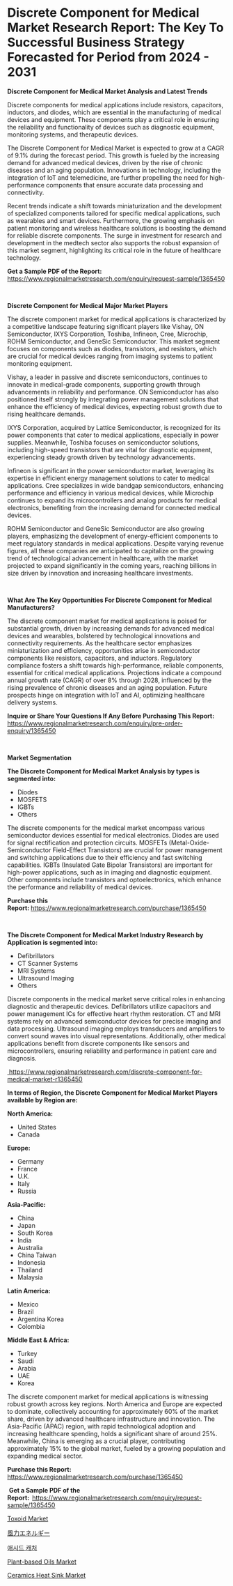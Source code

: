 <p><h1>Discrete Component for Medical Market Research Report: The Key To Successful Business Strategy Forecasted for Period from 2024 - 2031</h1></p><p><strong>Discrete Component for Medical Market Analysis and Latest Trends</strong></p>
<p><p>Discrete components for medical applications include resistors, capacitors, inductors, and diodes, which are essential in the manufacturing of medical devices and equipment. These components play a critical role in ensuring the reliability and functionality of devices such as diagnostic equipment, monitoring systems, and therapeutic devices.</p><p>The Discrete Component for Medical Market is expected to grow at a CAGR of 9.1% during the forecast period. This growth is fueled by the increasing demand for advanced medical devices, driven by the rise of chronic diseases and an aging population. Innovations in technology, including the integration of IoT and telemedicine, are further propelling the need for high-performance components that ensure accurate data processing and connectivity.</p><p>Recent trends indicate a shift towards miniaturization and the development of specialized components tailored for specific medical applications, such as wearables and smart devices. Furthermore, the growing emphasis on patient monitoring and wireless healthcare solutions is boosting the demand for reliable discrete components. The surge in investment for research and development in the medtech sector also supports the robust expansion of this market segment, highlighting its critical role in the future of healthcare technology.</p></p>
<p><strong>Get a Sample PDF of the Report:&nbsp;</strong> <a href="https://www.regionalmarketresearch.com/enquiry/request-sample/1365450">https://www.regionalmarketresearch.com/enquiry/request-sample/1365450</a></p>
<p>&nbsp;</p>
<p><strong>Discrete Component for Medical Major Market Players</strong></p>
<p><p>The discrete component market for medical applications is characterized by a competitive landscape featuring significant players like Vishay, ON Semiconductor, IXYS Corporation, Toshiba, Infineon, Cree, Microchip, ROHM Semiconductor, and GeneSic Semiconductor. This market segment focuses on components such as diodes, transistors, and resistors, which are crucial for medical devices ranging from imaging systems to patient monitoring equipment.</p><p>Vishay, a leader in passive and discrete semiconductors, continues to innovate in medical-grade components, supporting growth through advancements in reliability and performance. ON Semiconductor has also positioned itself strongly by integrating power management solutions that enhance the efficiency of medical devices, expecting robust growth due to rising healthcare demands.</p><p>IXYS Corporation, acquired by Lattice Semiconductor, is recognized for its power components that cater to medical applications, especially in power supplies. Meanwhile, Toshiba focuses on semiconductor solutions, including high-speed transistors that are vital for diagnostic equipment, experiencing steady growth driven by technology advancements.</p><p>Infineon is significant in the power semiconductor market, leveraging its expertise in efficient energy management solutions to cater to medical applications. Cree specializes in wide bandgap semiconductors, enhancing performance and efficiency in various medical devices, while Microchip continues to expand its microcontrollers and analog products for medical electronics, benefiting from the increasing demand for connected medical devices.</p><p>ROHM Semiconductor and GeneSic Semiconductor are also growing players, emphasizing the development of energy-efficient components to meet regulatory standards in medical applications. Despite varying revenue figures, all these companies are anticipated to capitalize on the growing trend of technological advancement in healthcare, with the market projected to expand significantly in the coming years, reaching billions in size driven by innovation and increasing healthcare investments.</p></p>
<p>&nbsp;</p>
<p><strong>What Are The Key Opportunities For Discrete Component for Medical Manufacturers?</strong></p>
<p><p>The discrete component market for medical applications is poised for substantial growth, driven by increasing demands for advanced medical devices and wearables, bolstered by technological innovations and connectivity requirements. As the healthcare sector emphasizes miniaturization and efficiency, opportunities arise in semiconductor components like resistors, capacitors, and inductors. Regulatory compliance fosters a shift towards high-performance, reliable components, essential for critical medical applications. Projections indicate a compound annual growth rate (CAGR) of over 8% through 2028, influenced by the rising prevalence of chronic diseases and an aging population. Future prospects hinge on integration with IoT and AI, optimizing healthcare delivery systems.</p></p>
<p><strong>Inquire or Share Your Questions If Any Before Purchasing This Report:</strong> <a href="https://www.regionalmarketresearch.com/enquiry/pre-order-enquiry/1365450">https://www.regionalmarketresearch.com/enquiry/pre-order-enquiry/1365450</a></p>
<p>&nbsp;</p>
<p><strong>Market Segmentation</strong></p>
<p><strong>The Discrete Component for Medical Market Analysis by types is segmented into:</strong></p>
<p><ul><li>Diodes</li><li>MOSFETS</li><li>IGBTs</li><li>Others</li></ul></p>
<p><p>The discrete components for the medical market encompass various semiconductor devices essential for medical electronics. Diodes are used for signal rectification and protection circuits. MOSFETs (Metal-Oxide-Semiconductor Field-Effect Transistors) are crucial for power management and switching applications due to their efficiency and fast switching capabilities. IGBTs (Insulated Gate Bipolar Transistors) are important for high-power applications, such as in imaging and diagnostic equipment. Other components include transistors and optoelectronics, which enhance the performance and reliability of medical devices.</p></p>
<p><strong>Purchase this Report:&nbsp;</strong><a href="https://www.regionalmarketresearch.com/purchase/1365450">https://www.regionalmarketresearch.com/purchase/1365450</a></p>
<p>&nbsp;</p>
<p><strong>The Discrete Component for Medical Market Industry Research by Application is segmented into:</strong></p>
<p><ul><li>Defibrillators</li><li>CT Scanner Systems</li><li>MRI Systems</li><li>Ultrasound Imaging</li><li>Others</li></ul></p>
<p><p>Discrete components in the medical market serve critical roles in enhancing diagnostic and therapeutic devices. Defibrillators utilize capacitors and power management ICs for effective heart rhythm restoration. CT and MRI systems rely on advanced semiconductor devices for precise imaging and data processing. Ultrasound imaging employs transducers and amplifiers to convert sound waves into visual representations. Additionally, other medical applications benefit from discrete components like sensors and microcontrollers, ensuring reliability and performance in patient care and diagnosis.</p></p>
<p><a href="https://www.regionalmarketresearch.com/discrete-component-for-medical-market-r1365450">&nbsp;https://www.regionalmarketresearch.com/discrete-component-for-medical-market-r1365450</a></p>
<p><strong>In terms of Region, the Discrete Component for Medical Market Players available by Region are:</strong></p>
<p>
    <p> <strong> North America: </strong>
        <ul>
            <li>United States</li>
            <li>Canada</li>
        </ul>
        </p> 
    <p> <strong> Europe: </strong>
        <ul>
            <li>Germany</li>
            <li>France</li>
            <li>U.K.</li>
            <li>Italy</li>
            <li>Russia</li>
        </ul>
        </p> 
    <p> <strong> Asia-Pacific: </strong>
        <ul>
            <li>China</li>
            <li>Japan</li>
            <li>South Korea</li>
            <li>India</li>
            <li>Australia</li>
            <li>China Taiwan</li>
            <li>Indonesia</li>
            <li>Thailand</li>
            <li>Malaysia</li>
        </ul>
        </p> 
    <p> <strong> Latin America: </strong>
        <ul>
            <li>Mexico</li>
            <li>Brazil</li>
            <li>Argentina Korea</li>
            <li>Colombia</li>
        </ul>
        </p> 
    <p> <strong> Middle East & Africa: </strong>
        <ul>
            <li>Turkey</li>
            <li>Saudi</li>
            <li>Arabia</li>
            <li>UAE</li>
            <li>Korea</li>
        </ul>
    </p>
    </p>
<p><p>The discrete component market for medical applications is witnessing robust growth across key regions. North America and Europe are expected to dominate, collectively accounting for approximately 60% of the market share, driven by advanced healthcare infrastructure and innovation. The Asia-Pacific (APAC) region, with rapid technological adoption and increasing healthcare spending, holds a significant share of around 25%. Meanwhile, China is emerging as a crucial player, contributing approximately 15% to the global market, fueled by a growing population and expanding medical sector.</p></p>
<p><strong>Purchase this Report: </strong><a href="https://www.regionalmarketresearch.com/purchase/1365450">https://www.regionalmarketresearch.com/purchase/1365450</a></p>
<p>&nbsp;<strong>Get a Sample PDF of the Report:&nbsp;&nbsp;</strong><a href="https://www.regionalmarketresearch.com/enquiry/request-sample/1365450">https://www.regionalmarketresearch.com/enquiry/request-sample/1365450</a></p>
<p><strong></strong></p>
<p><p><a href="https://www.linkedin.com/pulse/what-growth-drivers-toxoid-market-comprehensive-study-baw7e?trackingId=4MiP1RgWT%2BibG7UQ%2FjfKyw%3D%3D">Toxoid Market</a></p><p><a href="https://medium.com/@harper17bmoles/%E5%B8%82%E5%A0%B4%E4%BA%88%E6%B8%AC-%E3%82%B0%E3%83%AD%E3%83%BC%E3%83%90%E3%83%AB%E9%A2%A8%E5%8A%9B%E3%82%A8%E3%83%8D%E3%83%AB%E3%82%AE%E3%83%BC%E3%81%AE%E3%83%88%E3%83%AC%E3%83%B3%E3%83%89%E3%81%A8%E5%BD%B1%E9%9F%BF%E5%88%86%E6%9E%90-2024%E5%B9%B4-2031%E5%B9%B4-%E3%82%A2%E3%83%97%E3%83%AA%E3%82%B1%E3%83%BC%E3%82%B7%E3%83%A7%E3%83%B3%E5%88%A5-%E7%99%BA%E9%9B%BB%E6%89%80-%E8%A1%97%E7%81%AF-%E3%81%9D%E3%81%AE%E4%BB%96-%E3%82%BF%E3%82%A4%E3%83%97%E5%88%A5-%E3%82%BF%E3%83%BC%E3%83%93%E3%83%B3%E3%83%96%E3%83%AC%E3%83%BC%E3%83%89-%E7%99%BA%E9%9B%BB%E6%A9%9F-%E3%82%BF%E3%83%AF%E3%83%BC-%E5%88%B6%E5%BE%A1%E6%A9%9F%E5%99%A8-%E3%81%9D%E3%81%AE%E4%BB%96-b99ea2cafb6a?postPublishedType=repub">風力エネルギー</a></p><p><a href="https://medium.com/@nargishadi90/%EC%A0%84%EB%9E%B5%EC%A0%81-%EB%A1%9C%EB%93%9C%EB%A7%B5-%EA%B8%80%EB%A1%9C%EB%B2%8C-%EC%82%B0%EC%84%B1-%ED%8F%AC%EC%A7%91%EA%B8%B0-%EC%8B%9C%EC%9E%A5-%ED%86%B5%EC%B0%B0%EB%A0%A5-%EB%B0%8F-%EA%B8%B0%ED%9A%8C-2024-2031-109ae2848e10">애시드 캐처</a></p><p><a href="https://issuu.com/reportprime-2/docs/plant-based-oils-market-size-2030.p_3aeb679a7049b8">Plant-based Oils Market</a></p><p><a href="https://github.com/FahadAhmed223/Market-Research-Report-List-1/blob/main/ceramics-heat-sink-market.md">Ceramics Heat Sink Market</a></p></p>